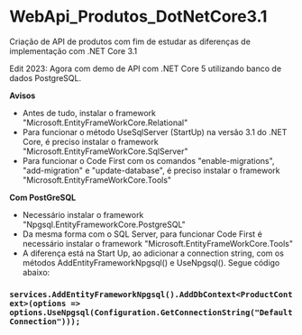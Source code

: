 # WebApi_Produtos_DotNetCore3.1
Criação de API de produtos com fim de estudar as diferenças de implementação com .NET Core 3.1

Edit 2023:
Agora com demo de API com .NET Core 5 utilizando banco de dados PostgreSQL.

**Avisos**
* Antes de tudo, instalar o framework "Microsoft.EntityFrameWorkCore.Relational"
* Para funcionar o método UseSqlServer (StartUp) na versão 3.1 do .NET Core, é preciso instalar o framework "Microsoft.EntityFrameWorkCore.SqlServer"
* Para funcionar o Code First com os comandos "enable-migrations", "add-migration" e "update-database", é preciso instalar o framework "Microsoft.EntityFrameWorkCore.Tools"

**Com PostGreSQL**
* Necessário instalar o framework "Npgsql.EntityFrameworkCore.PostgreSQL"
* Da mesma forma com o SQL Server, para funcionar Code First é necessário instalar o framework "Microsoft.EntityFrameWorkCore.Tools"
* A diferença está na Start Up, ao adicionar a connection string, com os métodos AddEntityFrameworkNpgsql() e UseNpgsql(). Segue código abaixo:

### `services.AddEntityFrameworkNpgsql().AddDbContext<ProductContext>(options => options.UseNpgsql(Configuration.GetConnectionString("DefaultConnection")));`